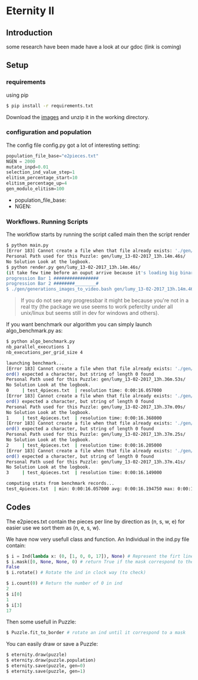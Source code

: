 
# Eternity II

## Introduction

  some research have been made have a look at our gdoc (link is coming)

## Setup

### requirements

  using pip

  ```bash
  $ pip install -r requirements.txt
  ```

  Download the [images](https://intra.epitech.eu/module/2016/M-IAR-752/PAR-9-2/acti-235553/project/file/eternityII_data.zip)
  and unzip it in the working directory.

### configuration and population

The config file config.py got a lot of interesting setting:

```python
population_file_base="e2pieces.txt"
NGEN = 2000
mutate_inpd=0.01
selection_ind_value_step=1
elitism_percentage_start=10
elitism_percentage_up=4
gen_modulo_elitism=100
```

- population_file_base:
- NGEN:

### Workflows. Running Scripts

  The workflow starts by running the script called main then the script render

  ```bash
  $ python main.py
  [Error 183] Cannot create a file when that file already exists: './gen/'
  Personal Path used for this Puzzle: gen/lumy_13-02-2017_13h.14m.46s/
  No Solution Look at the logbook.
  $ python render.py gen/lumy_13-02-2017_13h.14m.46s/
  (it take few time before an ouput arrive because it's loading big binary file).
  progression Bar 1 #################
  progression Bar 2 ########________#
  $ ./gen/generations_images_to_video.bash gen/lumy_13-02-2017_13h.14m.46s/ # Only linux
  ```
  > If you do not see any progressbar it might be because you're not in a real tty
  (the package we use seems to work peferclty under all unix/linux but seems
  still in dev for windows and others).

  If you want benchmark our algorithm you can simply launch algo_benchmark.py as:

  ```bash
  $ python algo_benchmark.py
  nb_parallel_executions 1
  nb_executions_per_grid_size 4

  launching benchmark...
  [Error 183] Cannot create a file when that file already exists: './gen/'
  ord() expected a character, but string of length 0 found
  Personal Path used for this Puzzle: gen/lumy_13-02-2017_13h.36m.53s/
  No Solution Look at the logbook.
  0 	| test_4pieces.txt 	| resolution time: 0:00:16.057000
  [Error 183] Cannot create a file when that file already exists: './gen/'
  ord() expected a character, but string of length 0 found
  Personal Path used for this Puzzle: gen/lumy_13-02-2017_13h.37m.09s/
  No Solution Look at the logbook.
  1 	| test_4pieces.txt 	| resolution time: 0:00:16.368000
  [Error 183] Cannot create a file when that file already exists: './gen/'
  ord() expected a character, but string of length 0 found
  Personal Path used for this Puzzle: gen/lumy_13-02-2017_13h.37m.25s/
  No Solution Look at the logbook.
  2 	| test_4pieces.txt 	| resolution time: 0:00:16.205000
  [Error 183] Cannot create a file when that file already exists: './gen/'
  ord() expected a character, but string of length 0 found
  Personal Path used for this Puzzle: gen/lumy_13-02-2017_13h.37m.41s/
  No Solution Look at the logbook.
  3 	| test_4pieces.txt 	| resolution time: 0:00:16.149000

  computing stats from benchmark records...
  test_4pieces.txt 	| min: 0:00:16.057000 avg: 0:00:16.194750 max: 0:00:16.368000
  ```

## Codes

The e2pieces.txt contain the pieces per line by direction as (n, s, w, e)
for easier use we sort them as (n, e, s, w).

We have now very usefull class and function.
An Individual in the ind.py file contain:
```python
$ i = Ind(lambda x: (0, [1, 0, 0, 17]), None) # Represent the firt line of the file
$ i.mask([0, None, None, 0) # return True if the mask correspond to the ind. we check here the 0 to the right side.
False
$ i.rotate() # Rotate the ind in clock way (to check)

$ i.count(0) # Return the number of 0 in ind
2
$ i[0]
1
$ i[3]
17
```

Then some usefull in Puzzle:

```python
$ Puzzle.fit_to_border # rotate an ind until it correspond to a mask
```

You can easily draw or save a Puzzle:

 ```python
 $ eternity.draw(puzzle)
 $ eternity.draw(puzzle.population)
 $ eternity.save(puzzle, gen=0)
 $ eternity.save(puzzle, gen=1)
 ```

